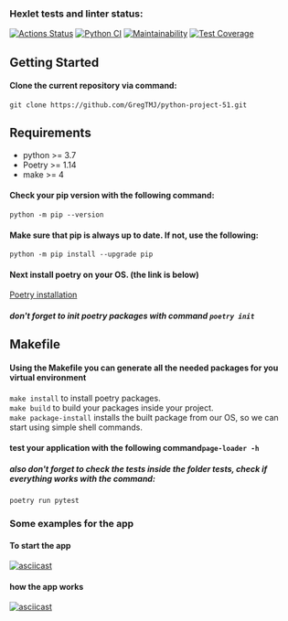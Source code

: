 ### Hexlet tests and linter status:
[![Actions Status](https://github.com/GregTMJ/python-project-51/workflows/hexlet-check/badge.svg)](https://github.com/GregTMJ/python-project-51/actions)
[![Python CI](https://github.com/GregTMJ/page-loader/actions/workflows/page-loader.yml/badge.svg?branch=main)](https://github.com/Gregtmj/page-loader/actions/workflows/page-loader.yml)
[![Maintainability](https://api.codeclimate.com/v1/badges/118fe8412d2e28e6e733/maintainability)](https://codeclimate.com/github/GregTMJ/page-loader/maintainability)
[![Test Coverage](https://api.codeclimate.com/v1/badges/118fe8412d2e28e6e733/test_coverage)](https://codeclimate.com/github/GregTMJ/page-loader/test_coverage)

## Getting Started

#### Clone the current repository via command:
```git clone https://github.com/GregTMJ/python-project-51.git```

## Requirements
* python >= 3.7
* Poetry >= 1.14
* make >= 4

#### Check your pip version with the following command:
```python -m pip --version```

#### Make sure that pip is always up to date. If not, use the following:
```python -m pip install --upgrade pip```

#### Next install poetry on your OS. (the link is below)
[Poetry installation](https://python-poetry.org/docs/)
##### don't forget to init poetry packages with command ```poetry init```


## Makefile

#### Using the Makefile you can generate all the needed packages for you virtual environment
```make install``` to install poetry packages. \
```make build``` to build your packages inside your project. \
```make package-install``` installs the built package from our OS, so we can start using simple shell commands.

#### test your application with the following command```page-loader -h```
##### also don't forget to check the tests inside the folder tests, check if everything works with the command: 
```poetry run pytest```

### Some examples for the app
#### To start the app 
[![asciicast](https://asciinema.org/a/533726.svg)](https://asciinema.org/a/533726)

#### how the app works
[![asciicast](https://asciinema.org/a/533727.svg)](https://asciinema.org/a/533727)